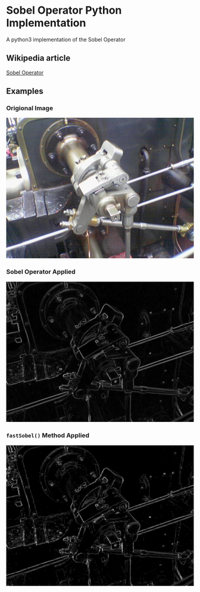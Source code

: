 # Sobel Operator Python Implementation
A python3 implementation of the Sobel Operator

## Wikipedia article
[Sobel Operator](https://en.wikipedia.org/wiki/Sobel_operator)

## Examples
### Origional Image
![](https://github.com/Nequeo2000/Sobel-Operator-Python/blob/main/images/image1.png?raw=true)

### Sobel Operator Applied
![](https://github.com/Nequeo2000/Sobel-Operator-Python/blob/main/images/image2.png?raw=true)

### ```fastSobel()``` Method Applied
![](https://github.com/Nequeo2000/Sobel-Operator-Python/blob/main/images/image3.png?raw=true)